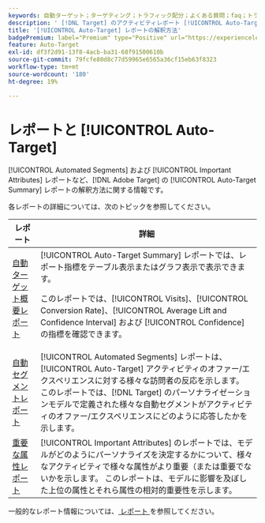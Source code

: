 ```yaml
---
keywords: 自動ターゲット；ターゲティング；トラフィック配分；よくある質問；faq；トラブルシューティング；トラブルシューティング；レポート；レポート；自動ターゲット概要レポート；概要レポート；自動セグメント；重要な属性
description: ' [!DNL Target] のアクティビティレポート [!UICONTROL Auto-Target] 解釈する方法を説明します。'
title: '[!UICONTROL Auto-Target] レポートの解釈方法'
badgePremium: label="Premium" type="Positive" url="https://experienceleague.adobe.com/docs/target/using/introduction/intro.html?lang=ja#premium newtab=true" tooltip="Target Premium に含まれる機能を確認してください。"
feature: Auto-Target
exl-id: df3f2d91-13f8-4acb-ba31-68f91500610b
source-git-commit: 79fcfe80d8c77d59965e6565a36cf15eb63f8323
workflow-type: tm+mt
source-wordcount: '180'
ht-degree: 19%

---
```


# レポートと [!UICONTROL Auto-Target]

[!UICONTROL Automated Segments] および [!UICONTROL Important Attributes] レポートなど、[!DNL Adobe Target] の [!UICONTROL Auto-Target Summary] レポートの解釈方法に関する情報です。

各レポートの詳細については、次のトピックを参照してください。

| レポート | 詳細 |
| --- | --- |
| [自動ターゲット概要レポート](/help/main/c-reports/personalization-reports/auto-target-summary-report.md) | [!UICONTROL Auto-Target Summary] レポートでは、レポート指標をテーブル表示またはグラフ表示で表示できます。<P>このレポートでは、[!UICONTROL Visits]、[!UICONTROL Conversion Rate]、[!UICONTROL Average Lift and Confidence Interval] および [!UICONTROL Confidence] の指標を確認できます。 |
| [自動セグメントレポート](/help/main/c-reports/c-personalization-insights-reports/automated-segments-report.md) | [!UICONTROL Automated Segments] レポートは、[!UICONTROL Auto-Target] アクティビティのオファー/エクスペリエンスに対する様々な訪問者の反応を示します。 このレポートでは、[!DNL Target] のパーソナライゼーションモデルで定義された様々な自動セグメントがアクティビティのオファー/エクスペリエンスにどのように応答したかを示します。 |
| [重要な属性レポート](/help/main/c-reports/c-personalization-insights-reports/important-attributes-report.md) | [!UICONTROL Important Attributes] のレポートでは、モデルがどのようにパーソナライズを決定するかについて、様々なアクティビティで様々な属性がより重要（または重要でないかを示します。 このレポートは、モデルに影響を及ぼした上位の属性とそれら属性の相対的重要性を示します。 |

一般的なレポート情報については、[ レポート ](/help/main/c-reports/reports.md) を参照してください。
